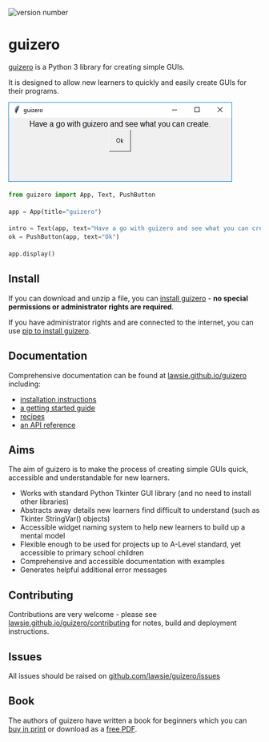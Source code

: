 ![version number](https://badge.fury.io/py/guizero.svg)

# guizero

[guizero](https://lawsie.github.io/guizero) is a Python 3 library for creating simple GUIs.

It is designed to allow new learners to quickly and easily create GUIs for their programs.

![Have a go with guizero and see what you can create](docs-src/docs/images/have-a-go.png)

```python
from guizero import App, Text, PushButton

app = App(title="guizero")

intro = Text(app, text="Have a go with guizero and see what you can create.")
ok = PushButton(app, text="Ok")

app.display()
```

## Install

If you can download and unzip a file, you can [install guizero](https://lawsie.github.io/guizero/#easy-install) - **no special permissions or administrator rights are required**.

If you have administrator rights and are connected to the internet, you can use [pip to install guizero](https://lawsie.github.io/guizero/#install-using-pip).

## Documentation

Comprehensive documentation can be found at [lawsie.github.io/guizero](https://lawsie.github.io/guizero) including:
+ [installation instructions](https://lawsie.github.io/guizero)
+ [a getting started guide](https://lawsie.github.io/guizero/start)
+ [recipes](https://lawsie.github.io/guizero/recipes)
+ [an API reference](https://lawsie.github.io/guizero/app/)

## Aims
The aim of guizero is to make the process of creating simple GUIs quick, accessible and understandable for new learners.

* Works with standard Python Tkinter GUI library (and no need to install other libraries)
* Abstracts away details new learners find difficult to understand (such as Tkinter StringVar() objects)
* Accessible widget naming system to help new learners to build up a mental model
* Flexible enough to be used for projects up to A-Level standard, yet accessible to primary school children
* Comprehensive and accessible documentation with examples
* Generates helpful additional error messages

## Contributing

Contributions are very welcome - please see [lawsie.github.io/guizero/contributing](https://lawsie.github.io/guizero/contributing) for notes, build and deployment instructions.

## Issues

All issues should be raised on [github.com/lawsie/guizero/issues](https://github.com/lawsie/guizero/issues)

## Book

The authors of guizero have written a book for beginners which you can [buy in print](https://store.rpipress.cc/products/create-graphical-user-interfaces-with-python) or download as a [free PDF](https://magpi.raspberrypi.org/books/create-guis).
